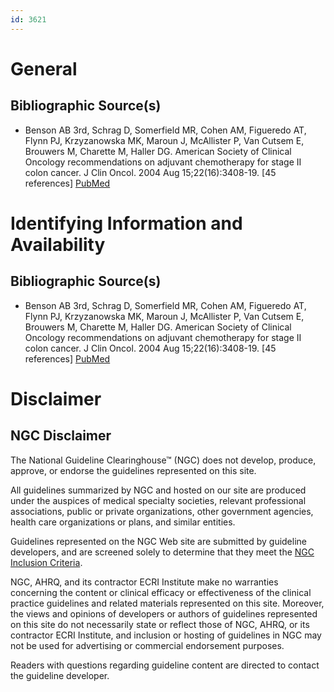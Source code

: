 ```yaml
---
id: 3621
---
```


# General

## Bibliographic Source(s)

- Benson AB 3rd, Schrag D, Somerfield MR, Cohen AM, Figueredo AT, Flynn PJ, Krzyzanowska MK, Maroun J, McAllister P, Van Cutsem E, Brouwers M, Charette M, Haller DG. American Society of Clinical Oncology recommendations on adjuvant chemotherapy for stage II colon cancer. J Clin Oncol. 2004 Aug 15;22(16):3408-19. [45 references] [ PubMed ](http://www.ncbi.nlm.nih.gov/entrez/query.fcgi?cmd=Retrieve&db=pubmed&dopt=Abstract&list_uids=15199089)

# Identifying Information and Availability

## Bibliographic Source(s)

- Benson AB 3rd, Schrag D, Somerfield MR, Cohen AM, Figueredo AT, Flynn PJ, Krzyzanowska MK, Maroun J, McAllister P, Van Cutsem E, Brouwers M, Charette M, Haller DG. American Society of Clinical Oncology recommendations on adjuvant chemotherapy for stage II colon cancer. J Clin Oncol. 2004 Aug 15;22(16):3408-19. [45 references] [ PubMed ](http://www.ncbi.nlm.nih.gov/entrez/query.fcgi?cmd=Retrieve&db=pubmed&dopt=Abstract&list_uids=15199089)

# Disclaimer

## NGC Disclaimer

The National Guideline Clearinghouse™ (NGC) does not develop, produce, approve, or endorse the guidelines represented on this site.

All guidelines summarized by NGC and hosted on our site are produced under the auspices of medical specialty societies, relevant professional associations, public or private organizations, other government agencies, health care organizations or plans, and similar entities.

Guidelines represented on the NGC Web site are submitted by guideline developers, and are screened solely to determine that they meet the [NGC Inclusion Criteria](/help-and-about/summaries/inclusion-criteria).

NGC, AHRQ, and its contractor ECRI Institute make no warranties concerning the content or clinical efficacy or effectiveness of the clinical practice guidelines and related materials represented on this site. Moreover, the views and opinions of developers or authors of guidelines represented on this site do not necessarily state or reflect those of NGC, AHRQ, or its contractor ECRI Institute, and inclusion or hosting of guidelines in NGC may not be used for advertising or commercial endorsement purposes.

Readers with questions regarding guideline content are directed to contact the guideline developer.

